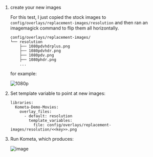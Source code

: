 1. create your new images
   
   For this test, I just copied the stock images to `config/overlays/replacement-images/resolution` and then ran an imagemagick command to flip them all horizontally.

   ```
   config/overlays/replacement-images/
   └── resolution
       ├── 1080pdvhdrplus.png
       ├── 1080pdvhdr.png
       ├── 1080pdv.png
       ├── 1080phdr.png
       ...
   ```
   for example:
   
   ![1080p](https://github.com/user-attachments/assets/ec1be556-d572-4313-a32c-c0391a619b67)

2. Set template variable to point at new images:

   ```
   libraries:
     Kometa-Demo-Movies:
       overlay_files:
         - default: resolution
           template_variables:
             file: config/overlays/replacement-images/resolution/<<key>>.png
   ```

3. Run Kometa, which produces:

   ![image](https://github.com/user-attachments/assets/adedd696-acba-4fc9-bb54-fa732d5f7587)
